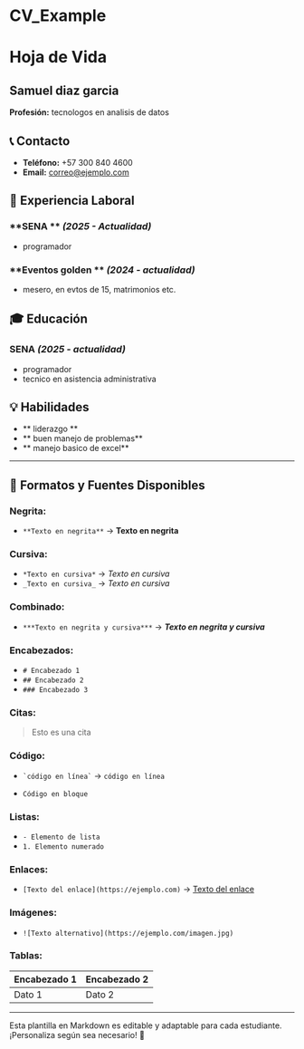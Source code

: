 # CV_Example
# Hoja de Vida

## Samuel diaz garcia
**Profesión:** tecnologos en analisis de datos

## 📞 Contacto
- **Teléfono:** +57 300 840 4600 
- **Email:** [correo@ejemplo.com](samueldiaz.g2008@gmail.com)

## 🏢 Experiencia Laboral
### **SENA ** _(2025 - Actualidad)_
- programador

### **Eventos golden ** _(2024 - actualidad)_
- mesero, en evtos de 15, matrimonios etc.

## 🎓 Educación
### **SENA** _(2025 - actualidad)_
- programador
- tecnico en asistencia administrativa 

## 💡 Habilidades
- ** liderazgo **
- ** buen manejo de problemas**
- ** manejo basico de excel**

---

## 🎨 Formatos y Fuentes Disponibles

### **Negrita:**
- `**Texto en negrita**` → **Texto en negrita**

### **Cursiva:**
- `*Texto en cursiva*` → *Texto en cursiva*
- `_Texto en cursiva_` → _Texto en cursiva_

### **Combinado:**
- `***Texto en negrita y cursiva***` → ***Texto en negrita y cursiva***

### **Encabezados:**
- `# Encabezado 1`
- `## Encabezado 2`
- `### Encabezado 3`

### **Citas:**
> Esto es una cita

### **Código:**
- `` `código en línea` `` → `código en línea`
- ```
  Código en bloque
  ```

### **Listas:**
- `- Elemento de lista`
- `1. Elemento numerado`

### **Enlaces:**
- `[Texto del enlace](https://ejemplo.com)` → [Texto del enlace](https://ejemplo.com)

### **Imágenes:**
- `![Texto alternativo](https://ejemplo.com/imagen.jpg)`

### **Tablas:**
| Encabezado 1 | Encabezado 2 |
|-------------|-------------|
| Dato 1     | Dato 2      |

---

Esta plantilla en Markdown es editable y adaptable para cada estudiante. ¡Personaliza según sea necesario! 🎯

